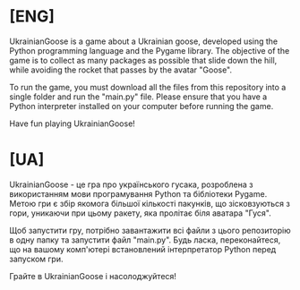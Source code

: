 # [ENG]
UkrainianGoose is a game about a Ukrainian goose, developed using the Python programming language and the Pygame library. The objective of the game is to collect as many packages as possible that slide down the hill, while avoiding the rocket that passes by the avatar "Goose".

To run the game, you must download all the files from this repository into a single folder and run the "main.py" file. Please ensure that you have a Python interpreter installed on your computer before running the game.

Have fun playing UkrainianGoose!

# [UA]
UkrainianGoose - це гра про українського гусака, розроблена з використанням мови програмування Python та бібліотеки Pygame. Метою гри є збір якомога більшої кількості пакунків, що зісковзуються з гори, уникаючи при цьому ракету, яка пролітає біля аватара "Гуся".

Щоб запустити гру, потрібно завантажити всі файли з цього репозиторію в одну папку та запустити файл "main.py". Будь ласка, переконайтеся, що на вашому комп'ютері встановлений інтерпретатор Python перед запуском гри.

Грайте в UkrainianGoose і насолоджуйтеся!
